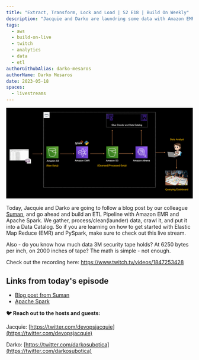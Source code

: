 ```yaml
---
title: "Extract, Transform, Lock and Load | S2 E18 | Build On Weekly"
description: "Jacquie and Darko are laundring some data with Amazon EMR and Apache Spark"
tags:
  - aws
  - build-on-live
  - twitch
  - analytics
  - data
  - etl
authorGithubAlias: darko-mesaros
authorName: Darko Mesaros
date: 2023-05-18
spaces:
  - livestreams
---
```


![The architecture diagram of the thing Jacquie and Darko are trying to build](./images/architecture.png)

Today, Jacquie and Darko are going to follow a blog post by our colleague [Suman](https://www.linkedin.com/in/suman-d/), and go ahead and build an ETL Pipeline with Amazon EMR and Apache Spark. We gather, process/clean(launder) data, crawl it, and put it into a Data Catalog. So if you are learning on how to get started with Elastic Map Reduce (EMR) and PySpark, make sure to check out this live stream.

Also - do you know how much data 3M security tape holds? At 6250 bytes per inch, on 2000 inches of tape? The math is simple - not enough.

Check out the recording here:
https://www.twitch.tv/videos/1847253428

## Links from today's episode

- [Blog post from Suman](https://www.buildon.aws/tutorials/create-an-etl-pipeline-apache-spark)
- [Apache Spark](https://spark.apache.org/)

**🐦 Reach out to the hosts and guests:**

Jacquie: [https://twitter.com/devopsjacquie](https://twitter.com/devopsjacquie)

Darko: [https://twitter.com/darkosubotica](https://twitter.com/darkosubotica)

